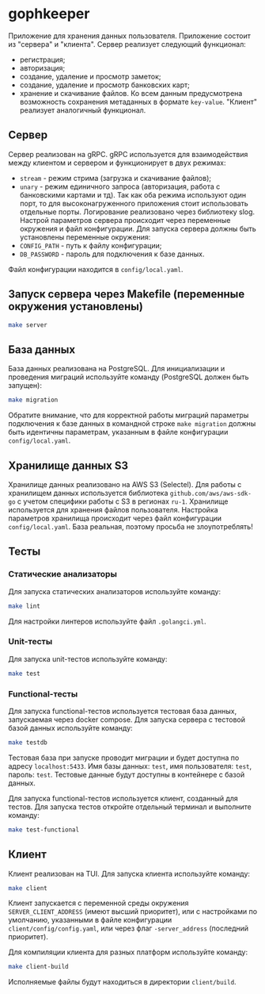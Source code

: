 # gophkeeper

Приложение для хранения данных пользователя.
Приложение состоит из "сервера" и "клиента".
Сервер реализует следующий функционал:
- регистрация;
- авторизация;
- создание, удаление и просмотр заметок;
- создание, удаление и просмотр банковских карт;
- хранение и скачивание файлов.
Ко всем данным предусмотрена возможность сохранения метаданных в формате `key-value`.
"Клиент" реализует аналогичный функционал.

## Сервер
Сервер реализован на gRPC. gRPC используется для взаимодействия между клиентом и сервером и
функционирует в двух режимах:
- `stream` - режим стрима (загрузка и скачивание файлов);
- `unary` - режим единичного запроса (авторизация, работа с банковскими картами и тд).
Так как оба режима используют один порт, то для высоконагруженного приложения стоит использовать отдельные порты.
Логирование реализовано через библиотеку slog.
Настрой параметров сервера происходит через переменные окружения и файл конфигурации.
Для запуска сервера должны быть установлены переменные окружения:
- `CONFIG_PATH` - путь к файлу конфигурации;
- `DB_PASSWORD` - пароль для подключения к базе данных.

Файл конфигурации находится в `config/local.yaml`.

## Запуск сервера через Makefile (переменные окружения установлены)

```bash
make server
```
## База данных
База данных реализована на PostgreSQL.
Для инициализации и проведения миграций используйте команду (PostgreSQL должен быть запущен):

```bash
make migration
```
Обратите внимание, что для корректной работы миграций параметры подключения к базе данных в командной строке `make migration` должны быть идентичны параметрам, указанным в файле конфигурации `config/local.yaml`.

## Хранилище данных S3
Хранилище данных реализовано на AWS S3 (Selectel).
Для работы с хранилищем данных используется библиотека `github.com/aws/aws-sdk-go` с учетом специфики работы с S3 в регионах `ru-1`.
Хранилище используется для хранения файлов пользователя.
Настройка параметров хранилища происходит через файл конфигурации `config/local.yaml`.
База реальная, поэтому просьба не злоупотреблять! 

## Тесты
### Статические анализаторы
Для запуска статических анализаторов используйте команду:

```bash
make lint
```
Для настройки линтеров используйте файл `.golangci.yml`.

### Unit-тесты
Для запуска unit-тестов используйте команду:

```bash
make test
```
### Functional-тесты
Для запуска functional-тестов используется тестовая база данных, запускаемая через docker compose. 
Для запуска сервера с тестовой базой данных используйте команду:

```bash
make testdb
```
Тестовая база при запуске проводит миграции и будет доступна по адресу `localhost:5433`.
Имя базы данных: `test`, имя пользователя: `test`, пароль: `test`.
Тестовые данные будут доступны в контейнере с базой данных.

Для запуска functional-тестов используется клиент, созданный для тестов.
Для запуска тестов откройте отдельный терминал и выполните команду:

```bash
make test-functional
```

## Клиент
Клиент реализован на TUI.
Для запуска клиента используйте команду:

```bash
make client
```
Клиент запускается c переменной среды окружения `SERVER_CLIENT_ADDRESS` (имеют высший приоритет),
или с настройками по умолчанию, указанными в файле конфигурации `client/config/config.yaml`,
или через флаг `-server_address` (последний приоритет).

Для компиляции клиента для разных платформ используйте команду:

```bash
make client-build
``` 
Исполняемые файлы будут находиться в директории `client/build`.
